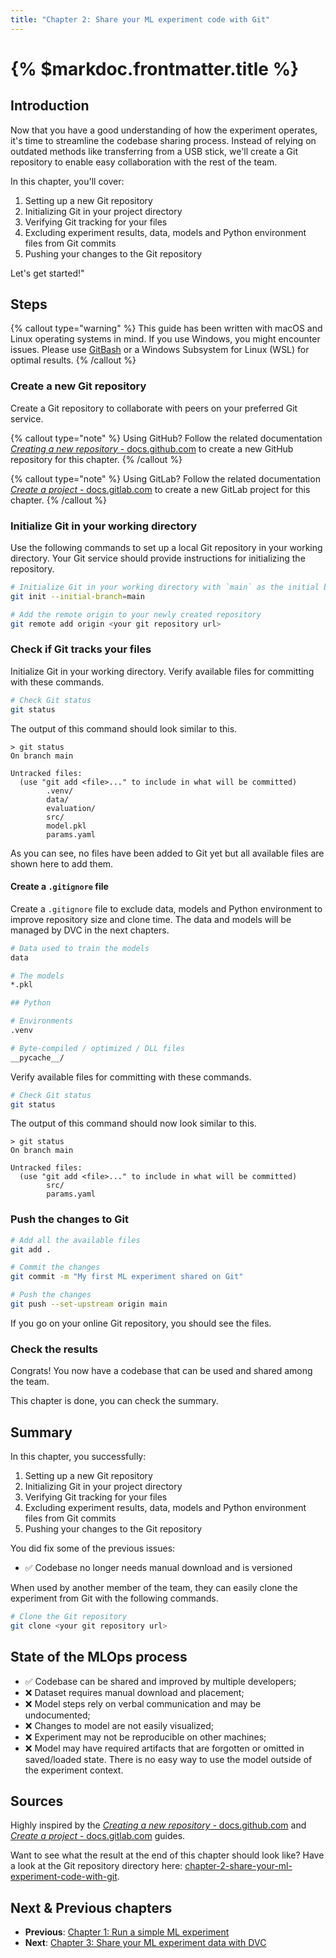 ```yaml
---
title: "Chapter 2: Share your ML experiment code with Git"
---
```


# {% $markdoc.frontmatter.title %}

## Introduction

Now that you have a good understanding of how the experiment operates, it's time to streamline the codebase sharing process. Instead of relying on outdated methods like transferring from a USB stick, we'll create a Git repository to enable easy collaboration with the rest of the team.

In this chapter, you'll cover:

1. Setting up a new Git repository
2. Initializing Git in your project directory
3. Verifying Git tracking for your files
4. Excluding experiment results, data, models and Python environment files from Git commits
5. Pushing your changes to the Git repository

Let's get started!"

## Steps

{% callout type="warning" %}
This guide has been written with macOS and Linux operating systems in mind. If you use Windows, you might encounter issues. Please use [GitBash](https://gitforwindows.org/) or a Windows Subsystem for Linux (WSL) for optimal results.
{% /callout %}

### Create a new Git repository

Create a Git repository to collaborate with peers on your preferred Git service.

{% callout type="note" %}
Using GitHub? Follow the related documentation [_Creating a new repository_ - docs.github.com](https://docs.github.com/en/repositories/creating-and-managing-repositories/creating-a-new-repository) to create a new GitHub repository for this chapter.
{% /callout %}

{% callout type="note" %}
Using GitLab? Follow the related documentation [_Create a project_ - docs.gitlab.com](https://docs.gitlab.com/ee/user/project/working_with_projects.html#create-a-project) to create a new GitLab project for this chapter.
{% /callout %}

### Initialize Git in your working directory

Use the following commands to set up a local Git repository in your working directory. Your Git service should provide instructions for initializing the repository.

```sh
# Initialize Git in your working directory with `main` as the initial branch
git init --initial-branch=main

# Add the remote origin to your newly created repository
git remote add origin <your git repository url>
```

### Check if Git tracks your files

Initialize Git in your working directory. Verify available files for committing with these commands.

```sh
# Check Git status
git status
```

The output of this command should look similar to this.

```
> git status
On branch main

Untracked files:
  (use "git add <file>..." to include in what will be committed)
        .venv/
        data/
        evaluation/
        src/
        model.pkl
        params.yaml
```

As you can see, no files have been added to Git yet but all available files are shown here to add them.

#### Create a `.gitignore` file

Create a `.gitignore` file to exclude data, models and Python environment to improve repository size and clone time. The data and models will be managed by DVC in the next chapters.

```sh
# Data used to train the models
data

# The models
*.pkl

## Python

# Environments
.venv

# Byte-compiled / optimized / DLL files
__pycache__/
```

Verify available files for committing with these commands.

```sh
# Check Git status
git status
```

The output of this command should now look similar to this.

```
> git status
On branch main

Untracked files:
  (use "git add <file>..." to include in what will be committed)
        src/
        params.yaml
```

### Push the changes to Git

```sh
# Add all the available files
git add .

# Commit the changes
git commit -m "My first ML experiment shared on Git"

# Push the changes
git push --set-upstream origin main
```

If you go on your online Git repository, you should see the files.

### Check the results

Congrats! You now have a codebase that can be used and shared among the team.

This chapter is done, you can check the summary.

## Summary

In this chapter, you successfully:

1. Setting up a new Git repository
2. Initializing Git in your project directory
3. Verifying Git tracking for your files
4. Excluding experiment results, data, models and Python environment files from Git commits
5. Pushing your changes to the Git repository

You did fix some of the previous issues:

- ✅ Codebase no longer needs manual download and is versioned

When used by another member of the team, they can easily clone the experiment from Git with the following commands.

```sh
# Clone the Git repository
git clone <your git repository url>
```

## State of the MLOps process

- ✅ Codebase can be shared and improved by multiple developers;
- ❌ Dataset requires manual download and placement;
- ❌ Model steps rely on verbal communication and may be undocumented;
- ❌ Changes to model are not easily visualized;
- ❌ Experiment may not be reproducible on other machines;
- ❌ Model may have required artifacts that are forgotten or omitted in saved/loaded state. There is no easy way to use the model outside of the experiment context.

## Sources

Highly inspired by the [_Creating a new repository_ - docs.github.com](https://docs.github.com/en/repositories/creating-and-managing-repositories/creating-a-new-repository) and [_Create a project_ - docs.gitlab.com](https://docs.gitlab.com/ee/user/project/working_with_projects.html#create-a-project) guides.

Want to see what the result at the end of this chapter should look like? Have a look at the Git repository directory here: [chapter-2-share-your-ml-experiment-code-with-git](https://github.com/csia-pme/a-guide-to-mlops/tree/main/pages/the-guide/chapter-2-share-your-ml-experiment-code-with-git).

## Next & Previous chapters

- **Previous**: [Chapter 1: Run a simple ML experiment](/the-guide/chapter-1-run-a-simple-ml-experiment)
- **Next**: [Chapter 3: Share your ML experiment data with DVC](/the-guide/chapter-3-share-your-ml-experiment-data-with-dvc)

